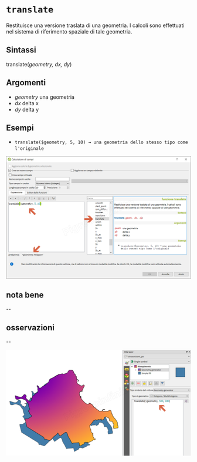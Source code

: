 # `translate`

Restituisce una versione traslata di una geometria. I calcoli sono effettuati nel sistema di riferimento spaziale di tale geometria.

## Sintassi

translate(_geometry, dx, dy_)

## Argomenti

* _geometry_ una geometria
* _dx_ delta x
* _dy_ delta y

## Esempi

* `translate($geometry, 5, 10) → una geometria dello stesso tipo come l'originale`

![](/img/geometria/translate/translate1.png)

## nota bene

--

## osservazioni

--

![](/img/geometria/translate/translate2.png)